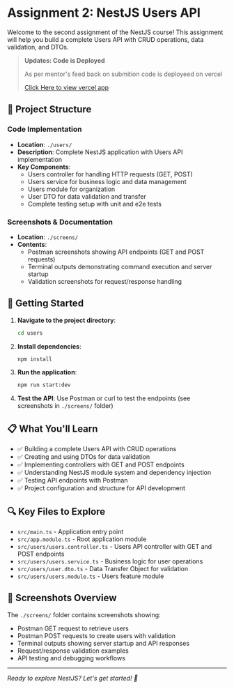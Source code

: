 # Assignment 2: NestJS Users API

Welcome to the second assignment of the NestJS course! This assignment will help you build a complete Users API with CRUD operations, data validation, and DTOs.

> **Updates: Code is Deployed**
>
> As per mentor's feed back on submition code is deployeed on vercel
>
> [ Click Here to view vercel app](https://nest-iota-ten.vercel.app/)

## 📁 Project Structure

### Code Implementation

- **Location**: `./users/`
- **Description**: Complete NestJS application with Users API implementation
- **Key Components**:
  - Users controller for handling HTTP requests (GET, POST)
  - Users service for business logic and data management
  - Users module for organization
  - User DTO for data validation and transfer
  - Complete testing setup with unit and e2e tests

### Screenshots & Documentation

- **Location**: `./screens/`
- **Contents**:
  - Postman screenshots showing API endpoints (GET and POST requests)
  - Terminal outputs demonstrating command execution and server startup
  - Validation screenshots for request/response handling

## 🚀 Getting Started

1. **Navigate to the project directory**:

   ```bash
   cd users
   ```

2. **Install dependencies**:

   ```bash
   npm install
   ```

3. **Run the application**:

   ```bash
   npm run start:dev
   ```

4. **Test the API**: Use Postman or curl to test the endpoints (see screenshots in `./screens/` folder)

## 📋 What You'll Learn

- ✅ Building a complete Users API with CRUD operations
- ✅ Creating and using DTOs for data validation
- ✅ Implementing controllers with GET and POST endpoints
- ✅ Understanding NestJS module system and dependency injection
- ✅ Testing API endpoints with Postman
- ✅ Project configuration and structure for API development

## 🔍 Key Files to Explore

- `src/main.ts` - Application entry point
- `src/app.module.ts` - Root application module
- `src/users/users.controller.ts` - Users API controller with GET and POST endpoints
- `src/users/users.service.ts` - Business logic for user operations
- `src/users/user.dto.ts` - Data Transfer Object for validation
- `src/users/users.module.ts` - Users feature module

## 📸 Screenshots Overview

The `./screens/` folder contains screenshots showing:

- Postman GET request to retrieve users
- Postman POST requests to create users with validation
- Terminal outputs showing server startup and API responses
- Request/response validation examples
- API testing and debugging workflows

---

_Ready to explore NestJS? Let's get started! 🎯_
